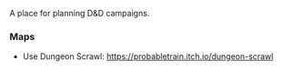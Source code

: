 A place for planning D&D campaigns.

### Maps

- Use Dungeon Scrawl: https://probabletrain.itch.io/dungeon-scrawl
